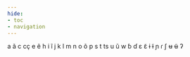 ```yaml
---
hide:
- toc
- navigation
---
```

a
ã
c
cç
e
ẽ
h
i
ĩ
j
k
l
m
n
o
õ
p
s
t
ts
u
ũ
w
ɓ
ɗ
ɛ
ɛ̃
ɨ
ɨ̃
ɲ
ɾ
ʃ
ʉ
ʉ̃
ʔ
